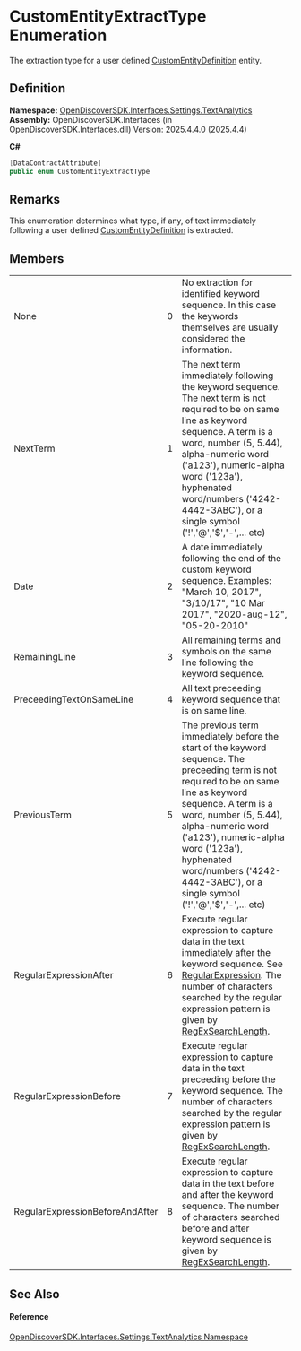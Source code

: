 # CustomEntityExtractType Enumeration


The extraction type for a user defined <a href="d7c5aca5-b71b-adf0-af66-e8075f3cb7e1">CustomEntityDefinition</a> entity.



## Definition
**Namespace:** <a href="426e0aba-3c94-7f71-597c-2ec5efa7782b">OpenDiscoverSDK.Interfaces.Settings.TextAnalytics</a>  
**Assembly:** OpenDiscoverSDK.Interfaces (in OpenDiscoverSDK.Interfaces.dll) Version: 2025.4.4.0 (2025.4.4)

**C#**
``` C#
[DataContractAttribute]
public enum CustomEntityExtractType
```



## Remarks
This enumeration determines what type, if any, of text immediately following a user defined <a href="d7c5aca5-b71b-adf0-af66-e8075f3cb7e1">CustomEntityDefinition</a> is extracted.

## Members
<table>
<tr>
<td>None</td>
<td>0</td>
<td>No extraction for identified keyword sequence. In this case the keywords themselves are usually considered the information.</td></tr>
<tr>
<td>NextTerm</td>
<td>1</td>
<td>The next term immediately following the keyword sequence. The next term is not required to be on same line as keyword sequence. A term is a word, number (5, 5.44), alpha-numeric word ('a123'), numeric-alpha word ('123a'), hyphenated word/numbers ('4242-4442-3ABC'), or a single symbol ('!','@','$','-',... etc)</td></tr>
<tr>
<td>Date</td>
<td>2</td>
<td>A date immediately following the end of the custom keyword sequence. Examples: "March 10, 2017", "3/10/17", "10 Mar 2017", "2020-aug-12", "05-20-2010"</td></tr>
<tr>
<td>RemainingLine</td>
<td>3</td>
<td>All remaining terms and symbols on the same line following the keyword sequence.</td></tr>
<tr>
<td>PreceedingTextOnSameLine</td>
<td>4</td>
<td>All text preceeding keyword sequence that is on same line.</td></tr>
<tr>
<td>PreviousTerm</td>
<td>5</td>
<td>The previous term immediately before the start of the keyword sequence. The preceeding term is not required to be on same line as keyword sequence. A term is a word, number (5, 5.44), alpha-numeric word ('a123'), numeric-alpha word ('123a'), hyphenated word/numbers ('4242-4442-3ABC'), or a single symbol ('!','@','$','-',... etc)</td></tr>
<tr>
<td>RegularExpressionAfter</td>
<td>6</td>
<td>Execute regular expression to capture data in the text immediately after the keyword sequence. See <a href="d284dbd5-1ca8-b160-0e7d-8208d4db1d6d">RegularExpression</a>. The number of characters searched by the regular expression pattern is given by <a href="b2e6287a-0d6b-2003-97a5-964c43773db5">RegExSearchLength</a>.</td></tr>
<tr>
<td>RegularExpressionBefore</td>
<td>7</td>
<td>Execute regular expression to capture data in the text preceeding before the keyword sequence. The number of characters searched by the regular expression pattern is given by <a href="b2e6287a-0d6b-2003-97a5-964c43773db5">RegExSearchLength</a>.</td></tr>
<tr>
<td>RegularExpressionBeforeAndAfter</td>
<td>8</td>
<td>Execute regular expression to capture data in the text before and after the keyword sequence. The number of characters searched before and after keyword sequence is given by <a href="b2e6287a-0d6b-2003-97a5-964c43773db5">RegExSearchLength</a>.</td></tr>
</table>

## See Also


#### Reference
<a href="426e0aba-3c94-7f71-597c-2ec5efa7782b">OpenDiscoverSDK.Interfaces.Settings.TextAnalytics Namespace</a>  
